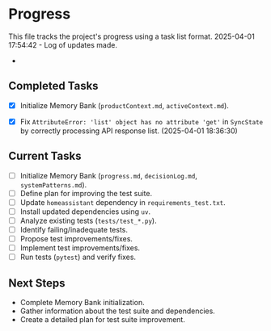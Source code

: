 # Progress

This file tracks the project's progress using a task list format.
2025-04-01 17:54:42 - Log of updates made.

*

## Completed Tasks

*   [X] Initialize Memory Bank (`productContext.md`, `activeContext.md`).

*   [X] Fix `AttributeError: 'list' object has no attribute 'get'` in `SyncState` by correctly processing API response list. (2025-04-01 18:36:30)
## Current Tasks

*   [ ] Initialize Memory Bank (`progress.md`, `decisionLog.md`, `systemPatterns.md`).
*   [ ] Define plan for improving the test suite.
*   [ ] Update `homeassistant` dependency in `requirements_test.txt`.
*   [ ] Install updated dependencies using `uv`.
*   [ ] Analyze existing tests (`tests/test_*.py`).
*   [ ] Identify failing/inadequate tests.
*   [ ] Propose test improvements/fixes.
*   [ ] Implement test improvements/fixes.
*   [ ] Run tests (`pytest`) and verify fixes.

## Next Steps

*   Complete Memory Bank initialization.
*   Gather information about the test suite and dependencies.
*   Create a detailed plan for test suite improvement.
